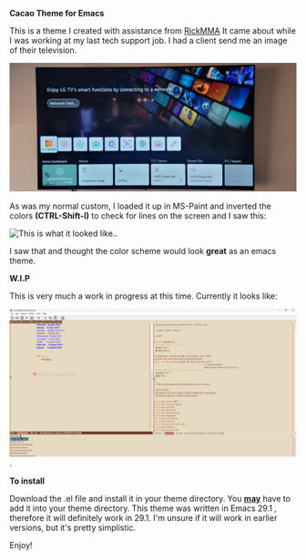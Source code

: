 **Cacao Theme for Emacs**

This is a theme I created with assistance from [RickMMA](https://github.com/RickMMA) It came about while I was working at my last tech support job.
I had a client send me an image of their television. 

![This is what it looked like.](https://github.com/Michael-Garibaldi/Cacao-theme/blob/main/emacs_background_CoffeeAuLait_normal.jpg)


As was my normal custom, I loaded it up in MS-Paint and inverted the colors **(CTRL-Shift-I)**  to check for lines on the screen
and I saw this:


![This is what it looked like.](https://github.com/Michael-Garibaldi/Cacao-theme/blob/main/emacs_background_CoffeeAuLait.png).


I saw that and thought the color scheme would look **great** as an emacs theme.

**W.I.P**

This is very much a work in progress at this time.  Currently it looks like:

![This image shows dired, tab-mode on, org-mode and the buffer in action.](https://github.com/Michael-Garibaldi/Cacao-theme/blob/main/cacao_theme_updated_07252025.png).

**To install**

Download the .el file and install it in your theme directory.  You **<ins>may</ins>** have to add it into your theme directory.
This theme was written in Emacs 29.1 , therefore it will definitely work in 29.1. I'm unsure if it will work in earlier versions, but it's pretty simplistic.

Enjoy!

